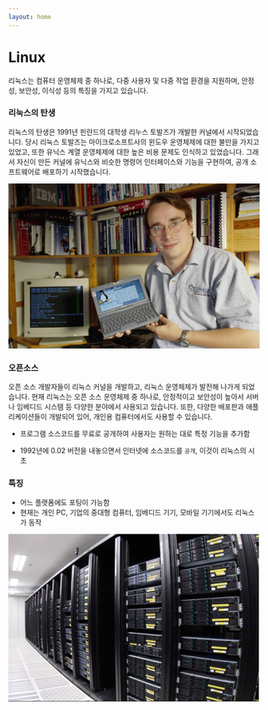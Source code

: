 ```yaml
---
layout: home
---
```


# Linux
리눅스는 컴퓨터 운영체제 중 하나로, 다중 사용자 및 다중 작업 환경을 지원하며, 안정성, 보안성, 이식성 등의 특징을 가지고 있습니다.   




### 리눅스의 탄생 
리눅스의 탄생은 1991년 핀란드의 대학생 리누스 토발즈가 개발한 커널에서 시작되었습니다. 당시 리눅스 토발즈는 마이크로소프트사의 윈도우 운영체제에 대한 불만을 가지고 있었고, 또한 유닉스 계열 운영체제에 대한 높은 비용 문제도 인식하고 있었습니다. 그래서 자신이 만든 커널에 유닉스와 비슷한 명령어 인터페이스와 기능을 구현하여, 공개 소프트웨어로 배포하기 시작했습니다.  



![image-20230415201437274](./img/image-20230415201437274.png)




### 오픈소스
오픈 소스 개발자들이 리눅스 커널을 개발하고, 리눅스 운영체제가 발전해 나가게 되었습니다. 현재 리눅스는 오픈 소스 운영체제 중 하나로, 안정적이고 보안성이 높아서 서버나 임베디드 시스템 등 다양한 분야에서 사용되고 있습니다. 또한, 다양한 배포판과 애플리케이션들이 개발되어 있어, 개인용 컴퓨터에서도 사용할 수 있습니다.

* 프로그램 소스코드를 무료로 공개하여 사용자는 원하는 대로 특정 기능을 추가함
- 1992년에 0.02 버전을 내놓으면서 인터넷에 소스코드를 `공개`, 이것이 리눅스의 시초






### 특징
* 어느 플랫폼에도 포팅이 가능함
* 현재는 개인 PC, 기업의 중대형 컴퓨터, 임베디드 기기, 모바일 기기에서도 리눅스가 동작

![image-20230316005616168](./img/image-20230316005616168-1678896410275-7.png)





